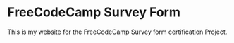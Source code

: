# FreeCodeCamp Survey Form
This is my website for the FreeCodeCamp Survey form certification Project.
